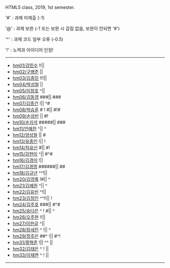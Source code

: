 HTML5 class, 2019, 1st semester.

'#' : 과제 미제출 (-1)

'@' : 과제 보완 (-1 또는 보완 시 감점 없음, 보완이 안되면 '#')

'^' : 과제 코드 일부 오류 (-0.5)

'!' : 노력과 아이디어 인정!

***
- [hm01/강민수](https://github.com/kangminsooKMS/hm01) !!|| 
- [hm02/구병준](https://github.com/GubyeongJun/hm02) || 
- [hm03/김종민](https://github.com/ghs1472/hm03) !!!||
- [hm04/박성철](https://github.com/parkseongcheol/hm04) ||
- [hm05/이창호](https://github.com/lchho96/hm05) ^||
- [hm06/김동영](https://github.com/badaral/hm06) ###|| ###
- [hm07/김종건](https://github.com/kjg9704/hm07) !|| ^#
- [hm08/박승훈](https://github.com/wirrinomp12/hm08) # ! #|| #!#
- [hm09/손성빈](https://github.com/ijseongbin/hm09) || #!
- [hm10/손지석](https://github.com/SonJiSeok8904/hm10) #####|| ###
- [hm11/안예찬](https://github.com/dksdpcks1/hm11) ^|| ^
- [hm12/양성철](https://github.com/YANGSUNGCHUL/hm12) || #
- [hm13/유종인](https://github.com/yujongin/hm13) !|| !
- [hm14/차유신](https://github.com/Usin96/hm14) #|| #!
- [hm15/강현이](https://github.com/Hyeonyi9081/hm15) ^|| #^#
- [hm16/김경미](https://github.com/kyungmi0120/hm16) !|| 
- [hm17/김경영](https://github.com/IjuHM17/hm17) ######|| ##
- [hm18/김규년](https://github.com/kgn4746/hm18) ^^!||
- [hm20/김영록](https://github.com/septempeccatis/hm20) !#|| ^
- [hm21/김예원](https://github.com/yewon1621/hm21) ^|| ^
- [hm22/김유빈](https://github.com/kybb0709/hm22) ^!||
- [hm23/김정인](https://github.com/ruby723/hm23) ^^!!|| !
- [hm24/김주호](https://github.com/juhokim121/hm24) ###|| #^#
- [hm25/송다은](https://github.com/daeun99/hm25) ^ ! #|| ^
- [hm26/오주현](https://github.com/wngus0317/hm26) !!||
- [hm27/이한글](https://github.com/hangle9449/hm27) ^|| 
- [hm28/장세진](https://github.com/sejin573/hm28) ^ !|| ^
- [hm29/정주은](https://github.com/jueun111/hm29) ##^ !|| #^!
- [hm31/황혁준](https://github.com/FL08/HM31) !|| ^^ ||
- [hm32/김태은](https://github.com/appekm/hm32) ^ ! ||
- [hm33/이재면](https://github.com/JaeMyeon/hm33) ^ ! || 
***

